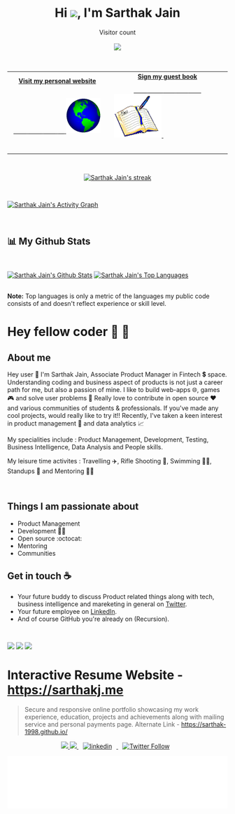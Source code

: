 
<!--
**sarthak-1998/sarthak-1998** is a ✨ _special_ ✨ repository because its `README.md` (this file) appears on your GitHub profile.

Here are some ideas to get you started:

- 🔭 I’m currently working on ...
- 🌱 I’m currently learning ...
- 👯 I’m looking to collaborate on ...
- 🤔 I’m looking for help with ...
- 💬 Ask me about ...
- 📫 How to reach me: ...
- 😄 Pronouns: ...
- ⚡ Fun fact: ...
-->


<h1 align="center">Hi <img src="https://raw.githubusercontent.com/MartinHeinz/MartinHeinz/master/wave.gif" width="30px">, I'm Sarthak Jain</h1>



 <!-- <p align="center"> 

[![Sarthak's github stats](https://github-readme-stats.vercel.app/api?username=sarthak-1998&show_icons=true)](https://github.com/sarthak-1998)

</p> -->

<p align="center"> 
  Visitor count<br> <br>
  <img src="https://profile-counter.glitch.me/sarthak-1998/count.svg" />
</p>

<br/>




<!-- Social -->
<table width="100%">
<tr>
<td align="center">
<a href="https://www.sarthakj.me/">
<strong>Visit my personal website </strong>
<br />
<br />

<!-- Centering something has never been easy, has it? -->
<span>&nbsp;&nbsp;&nbsp;&nbsp;&nbsp;&nbsp;&nbsp;&nbsp;</span>
<span>&nbsp;&nbsp;&nbsp;&nbsp;&nbsp;&nbsp;&nbsp;&nbsp;</span>
<span>&nbsp;&nbsp;&nbsp;&nbsp;&nbsp;&nbsp;&nbsp;&nbsp;</span>
<span>&nbsp;&nbsp;&nbsp;&nbsp;</span>
<img alt="Globe" height="80" src="https://github.com/sarthak-1998/sarthak-1998/blob/master/Assets/globe.gif?raw=true">
</a>
<span>&nbsp;&nbsp;&nbsp;&nbsp;&nbsp;&nbsp;&nbsp;&nbsp;</span>
<span>&nbsp;&nbsp;&nbsp;&nbsp;&nbsp;&nbsp;&nbsp;&nbsp;</span>
<span>&nbsp;&nbsp;&nbsp;&nbsp;&nbsp;&nbsp;&nbsp;&nbsp;</span>
<span>&nbsp;&nbsp;&nbsp;&nbsp;&nbsp;&nbsp;&nbsp;&nbsp;</span>
</td>
<td align="center">
<a href="https://github.com/sarthak-1998/sarthak-1998/issues/new?assignees=sarthak-1998&labels=Guestbook+Entry&template=guestbook-entry.md&title=New+Entry+by+Name">
<strong>Sign my guest book</strong>
<br />

<span>&nbsp;&nbsp;&nbsp;&nbsp;&nbsp;&nbsp;&nbsp;&nbsp;</span>
<span>&nbsp;&nbsp;&nbsp;&nbsp;&nbsp;&nbsp;&nbsp;&nbsp;</span>
<span>&nbsp;&nbsp;&nbsp;&nbsp;&nbsp;&nbsp;&nbsp;</span> 
<span>&nbsp;&nbsp;&nbsp;&nbsp;&nbsp;&nbsp;&nbsp;</span> 
<span>&nbsp;&nbsp;&nbsp;&nbsp;&nbsp;&nbsp;&nbsp;</span> 
<img height="100" alt="Book" src="https://github.com/sarthak-1998/sarthak-1998/blob/master/Assets/book.gif?raw=true"> 
</a>
<span>&nbsp;&nbsp;&nbsp;&nbsp;&nbsp;&nbsp;&nbsp;&nbsp;</span>
<span>&nbsp;&nbsp;&nbsp;&nbsp;&nbsp;&nbsp;&nbsp;&nbsp;</span>
<span>&nbsp;&nbsp;&nbsp;&nbsp;&nbsp;&nbsp;&nbsp;&nbsp;</span>
<span>&nbsp;&nbsp;&nbsp;&nbsp;&nbsp;&nbsp;&nbsp;&nbsp;</span>
<span>&nbsp;&nbsp;&nbsp;&nbsp;&nbsp;&nbsp;&nbsp;&nbsp;</span>    
</td>
</tr>
</table>

<br>

<p align="center">
    <a href="https://github.com/sarthak-1998/github-readme-streak-stats">
        <img title="🔥 Get streak stats for your profile at git.io/streak-stats" alt="Sarthak Jain's streak" src="https://github-readme-streak-stats.herokuapp.com/?user=sarthak-1998"/>
    </a>
</p>

<br>

<a href="https://github.com/sarthak-1998/github-readme-activity-graph"><img alt="Sarthak Jain's Activity Graph" src="https://activity-graph.herokuapp.com/graph?username=sarthak-1998&bg_color=0D1117&color=5BCDEC&line=5BCDEC&point=FFFFFF&hide_border=true" /></a>


<br>

## 📊 My Github Stats

<br>

<a href="https://github.com/sarthak-1998/github-readme-stats"><img alt="Sarthak Jain's Github Stats" src="https://github-readme-stats.vercel.app/api?username=sarthak-1998&show_icons=true&count_private=true&theme=react&hide_border=true&bg_color=0D1117" /></a>
<a href="https://github.com/sarthak-1998/github-readme-stats"><img alt="Sarthak Jain's Top Languages" src="https://github-readme-stats.vercel.app/api/top-langs/?username=sarthak-1998&langs_count=8&count_private=true&layout=compact&theme=react&hide_border=true&bg_color=0D1117" /></a>

  <br>
  <b>Note:</b> Top languages is only a metric of the languages my public code consists of and doesn't reflect experience or skill level.


# Hey fellow coder :wave: 👋

## About me



Hey user 👋 I'm Sarthak Jain, Associate Product Manager in Fintech 💲 space. Understanding coding and business aspect of products is not just a career path for me, but also a passion of mine. I like to build web-apps 🌐, games 🎮 and solve user problems 🧐 Really love to contribute in open source ❤️ and various communities of students & professionals. If you've made any cool projects, would really like to try it!! Recently, I've taken a keen interest in product management 💭 and data analytics 📈

My specialities include : Product Management, Development, Testing, Business Intelligence, Data Analysis and People skills.

My leisure time activites : Travelling ✈️, Rifle Shooting 🔫, Swimming 🏊‍♂️, Standups 🤣 and Mentoring 👨‍🏫  

<br>

<p align="center"> 

<!-- [![ReadMe Card](https://github-readme-stats.vercel.app/api/pin/?username=sarthak-1998&repo=sarthak-1998.github.io&show_owner=true)](https://github.com/sarthak-1998/sarthak-1998.github.io/) -->



<!-- [![Top Langs](https://github-readme-stats.vercel.app/api/top-langs/?username=sarthak-1998)](https://github.com/sarthak-1998) -->

</p>



## Things I am passionate about

- Product Management
- Development 👨‍💻
- Open source :octocat:
- Mentoring 
- Communities

## Get in touch :coffee:

- Your future buddy to discuss Product related things along with tech, business intelligence and mareketing in general on [Twitter](https://twitter.com/sarcastic_sark).
- Your future employee on [LinkedIn](https://www.linkedin.com/in/sarthak-jain24apr98/).
- And of course GitHub you're already on (Recursion).

<br>

<p align="centre">
<a href = "https://www.linkedin.com/in/sarthak-jain24apr98/"><img src="https://img.icons8.com/fluent/48/000000/linkedin.png"/></a>
<a href = "https://www.instagram.com/sarthak_jaintleman/"><img src="https://img.icons8.com/fluent/48/000000/instagram-new.png"/></a>
<a href = "mailto:dev@sarthakj.me?Subject=Regarding Github Profile"><img src="https://img.icons8.com/color/48/000000/gmail.png"/></a>

</p>


# Interactive Resume Website - **https://sarthakj.me**

> Secure and responsive online portfolio showcasing my work experience, education, projects and achievements along with mailing service and personal payments page. 
 Alternate Link -   https://sarthak-1998.github.io/



                                            

<p align = "center">
  

  
   <a href="https://github.com/sarthak-1998/">
    <img src="https://img.shields.io/github/followers/sarthak-1998?label=Follow%20sarthak-1998&style=social"></img>
  </a>
  

  <a href="https://github.com/sarthak-1998/sarthak-1998.github.io/commits">
    <img src="https://img.shields.io/github/last-commit/sarthak-1998/sarthak-1998.github.io"></img>
  </a>

<a href="https://www.linkedin.com/in/sarthak-jain24apr98/" rel="nofollow noreferrer">
                <img style="padding-right: 10px;padding-left: 10px;" src="https://img.shields.io/badge/LinkedIn-Sarthak Jain-blue?style=social&logo=LinkedIn" alt="linkedin">
              </img>
              </a>

  <a href="https://twitter.com/intent/follow?original_referer=https%3A%2F%2Fpublish.twitter.com%2F&ref_src=twsrc%5Etfw&region=follow_link&screen_name=sarcastic_sark&tw_p=followbutton">
                <img style="padding-right: 10px;padding-left: 10px;" alt="Twitter Follow" src="https://img.shields.io/twitter/follow/sarcastic_sark?style=social">
              </img>
              </a>
</p >


<div align="center">

<img height="120" alt="Thanks for visiting me" width="100%" src= "https://github.com/sarthak-1998/sarthak-1998/blob/master/Assets/Thanks.svg" />
<br />


</div>
